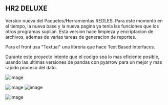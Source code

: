 ## HR2 DELUXE

Version nueva del Paquetes/Herramientas REDLES.
Para este momento en el tiempo, la nueva base y la nueva pagina ya tenia las funciones que los otros programas suplian.
Esta version hace limpieza  y encriptacion de archivos, ademas de varias tareas de generacion de reportes.

Para el front usa "Textual" una libreria que hace Text Based Interfaces.

Durante este proyecto intente que el codigo sea lo mas eficiente posible, usando las ultimas versiones de pandas con pyarrow para un mejor y mas rapido proceso del dato.

![image](https://github.com/user-attachments/assets/e026fdeb-531d-434e-bce8-11ae51b571b3)

![image](https://github.com/user-attachments/assets/a2835ae3-fbcc-4393-bdc1-35e399d907d0)
![image](https://github.com/user-attachments/assets/28fe3743-a0c1-4fc3-a1ff-06a7c4de69d8)

![image](https://github.com/user-attachments/assets/c26fe322-b6dd-457c-8ec2-7046643228b0)
